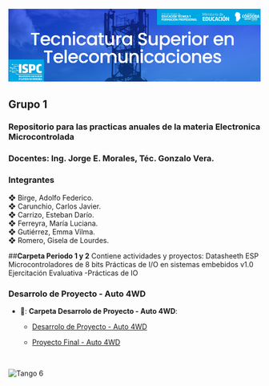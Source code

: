 ![alt text](https://github.com/EMTSTISPC/Grupo1/blob/main/logo.PNG)
## Grupo 1
### **Repositorio para las practicas anuales de la materia Electronica Microcontrolada**

### **Docentes: Ing. Jorge E. Morales, Téc. Gonzalo Vera.**


### **Integrantes**

❖ Birge, Adolfo Federico.<br />
❖ Carunchio, Carlos Javier.<br />
❖ Carrizo, Esteban Darío. <br/>
❖ Ferreyra, María Luciana.<br />
❖ Gutiérrez, Emma Vilma.<br />
❖ Romero, Gisela de Lourdes.<br />

##**Carpeta Periodo 1 y 2**
Contiene actividades y proyectos:
Datasheeth ESP
Microcontroladores de 8 bits
Prácticas de I/O en sistemas embebidos v1.0 
Ejercitación Evaluativa -Prácticas de IO

### **Desarrolo de Proyecto - Auto 4WD**
- 📁: __**Carpeta Desarrolo de Proyecto - Auto 4WD**__:
    + [Desarrolo de Proyecto - Auto 4WD](https://github.com/ISPC-TST-Electronica-Microcontrolada/Grupo1/tree/main/Proyecto%20de%20Desarrollo%20-%20Auto%204WD)

    + [Proyecto Final - Auto 4WD](https://github.com/ISPC-TST-Electronica-Microcontrolada/Grupo1/blob/main/Proyecto%20de%20Desarrollo%20-%20Auto%204WD/D-%20Proyecto/Semana%203%20-%20Presentacion%20Final/Proyecto%20Tango%206%20Grupo%201.pdf)
    
    <br />

![Tango 6](https://user-images.githubusercontent.com/110072008/192125016-f4af6f7b-318b-4425-9b8e-10af6cdccfbd.jpg)
